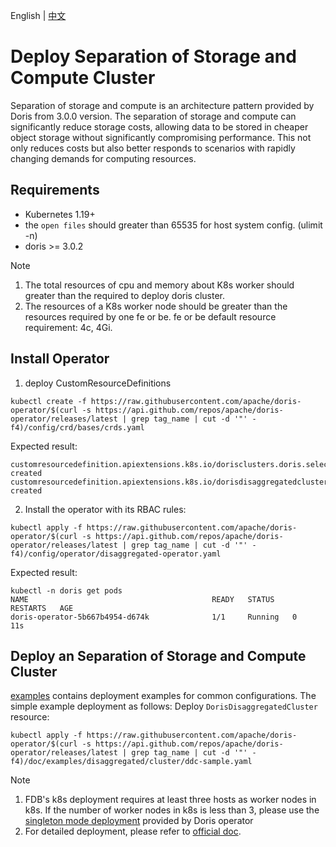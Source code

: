 English | [中文](DISAGGREGATED-README-CN.md)

# Deploy Separation of Storage and Compute Cluster
Separation of storage and compute is an architecture pattern provided by Doris from 3.0.0 version. The separation of storage and compute can significantly reduce storage costs, allowing data to be stored in cheaper object storage without significantly compromising performance. This not only reduces costs but also better responds to scenarios with rapidly changing demands for computing resources.
## Requirements
- Kubernetes 1.19+
- the `open files` should greater than 65535 for host system config. (ulimit -n)
- doris >= 3.0.2

>[!NOTE]
>1. The total resources of cpu and memory about K8s worker should greater than the required to deploy doris cluster.
>2. The resources of a K8s worker node should be greater than the resources required by one fe or be. fe or be default resource requirement: 4c, 4Gi.

## Install Operator
1. deploy CustomResourceDefinitions
```
kubectl create -f https://raw.githubusercontent.com/apache/doris-operator/$(curl -s https://api.github.com/repos/apache/doris-operator/releases/latest | grep tag_name | cut -d '"' -f4)/config/crd/bases/crds.yaml
```
Expected result:
```
customresourcedefinition.apiextensions.k8s.io/dorisclusters.doris.selectdb.com created
customresourcedefinition.apiextensions.k8s.io/dorisdisaggregatedclusters.disaggregated.cluster.doris.com created
```
2. Install the operator with its RBAC rules:
```
kubectl apply -f https://raw.githubusercontent.com/apache/doris-operator/$(curl -s https://api.github.com/repos/apache/doris-operator/releases/latest | grep tag_name | cut -d '"' -f4)/config/operator/disaggregated-operator.yaml
```
Expected result:
```
kubectl -n doris get pods
NAME                                         READY   STATUS    RESTARTS   AGE
doris-operator-5b667b4954-d674k              1/1     Running   0          11s
```
## Deploy an Separation of Storage and Compute Cluster
[examples](./doc/examples/disaggregated/cluster) contains deployment examples for common configurations. The simple example deployment as follows:
Deploy `DorisDisaggregatedCluster` resource:
```
kubectl apply -f https://raw.githubusercontent.com/apache/doris-operator/$(curl -s https://api.github.com/repos/apache/doris-operator/releases/latest | grep tag_name | cut -d '"' -f4)/doc/examples/disaggregated/cluster/ddc-sample.yaml
```
>[!NOTE]
> 1. FDB's k8s deployment requires at least three hosts as worker nodes in k8s. If the number of worker nodes in k8s is less than 3, please use the [singleton mode deployment](https://doris.apache.org/docs/install/cluster-deployment/k8s-deploy/install-quickstart/) provided by Doris operator
> 2. For detailed deployment, please refer to [official doc](https://doris.apache.org/docs/install/cluster-deployment/k8s-deploy/install-quickstart/).
